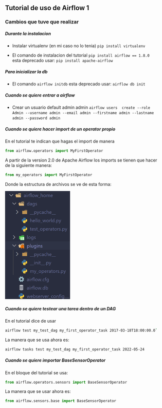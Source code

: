 ## Tutorial de uso de Airflow 1

### Cambios que tuve que realizar

##### Durante la instalacion

- Instalar virtualenv (en mi caso no lo tenia)
  `pip install virtualenv`

- El comando de instalacion del tutorial 
  ```pip install airflow == 1.8.0  ```
  esta deprecado usar: 
  `pip install apache-airflow` 

##### Para inicializar la db

- El comando `airflow initdb` esta deprecado usar: `airflow db init`

##### Cuando se quiere entrar a airflow
- Crear un usuario default admin admin
`airflow users  create --role Admin --username admin --email admin --firstname admin --lastname admin --password admin`

##### Cuando se quiere hacer import de un operator propio

En el tutorial te indican que hagas el import de manera

```python
from airflow.operators import MyFirstOperator
```

A partir de la version 2.0 de Apache Airflow los imports se tienen que hacer de la siguiente manera:

```python
from my_operators import MyFirstOperator
```

Donde la estructura de archivos se ve de esta forma:

<img src="./Images/Imagen1.png" title="" alt="" width="215">

##### Cuando se quiere testear una tarea dentro de un DAG

En el tutorial dice de usar

```bash
airflow test my_test_dag my_first_operator_task 2017-03-18T18:00:00.0`
```

La manera que se usa ahora es:

```bash
airflow tasks test my_test_dag my_first_operator_task 2022-05-24
```

##### Cuando se quiere importar BaseSensorOperator

En el bloque del tutorial se usa:

```python
from airflow.operators.sensors import BaseSensorOperator
```

La manera que se usar ahora es:

```python
from airflow.sensors.base import BaseSensorOperator
```


